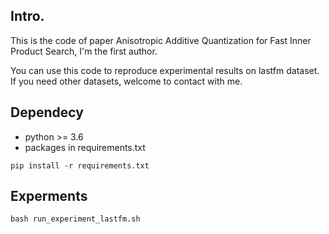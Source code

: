 
## Intro.
This is the code of paper Anisotropic Additive Quantization for Fast Inner Product Search, I'm the first author.

You can use this code to reproduce experimental results on lastfm dataset. If you need other datasets, welcome to contact with me.

## Dependecy

* python >= 3.6
* packages in requirements.txt 

```
pip install -r requirements.txt
```

## Experments
```
bash run_experiment_lastfm.sh
```